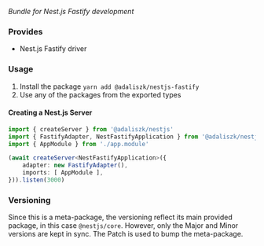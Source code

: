 _Bundle for Nest.js Fastify development_

### Provides

- Nest.js Fastify driver

### Usage

1. Install the package `yarn add @adaliszk/nestjs-fastify`
2. Use any of the packages from the exported types

#### Creating a Nest.js Server

```typescript
import { createServer } from '@adaliszk/nestjs'
import { FastifyAdapter, NestFastifyApplication } from '@adaliszk/nestjs-fastify'
import { AppModule } from './app.module'

(await createServer<NestFastifyApplication>({
    adapter: new FastifyAdapter(),
    imports: [ AppModule ],
})).listen(3000)

```


### Versioning

Since this is a meta-package, the versioning reflect its main provided package, in this case `@nestjs/core`. However,
only the Major and Minor versions are kept in sync. The Patch is used to bump the meta-package.
